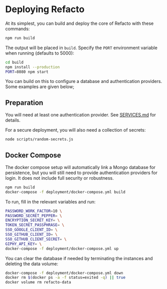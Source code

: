 # Deploying Refacto

At its simplest, you can build and deploy the core of Refacto with
these commands:

```bash
npm run build
```

The output will be placed in `build`. Specify the `PORT` environment
variable when running (defaults to 5000):

```bash
cd build
npm install --production
PORT=8080 npm start
```

You can build on this to configure a database and authentication
providers. Some examples are given below;

## Preparation

You will need at least one authentication provider.
See [SERVICES.md](./SERVICES.md) for details.

For a secure deployment, you will also need a collection of secrets:

```bash
node scripts/random-secrets.js
```

## Docker Compose

The docker compose setup will automatically link a Mongo database
for persistence, but you will still need to provide authentication
providers for login. It does not include full security or
robustness.

```bash
npm run build
docker-compose -f deployment/docker-compose.yml build
```

To run, fill in the relevant variables and run:

```bash
PASSWORD_WORK_FACTOR=10 \
PASSWORD_SECRET_PEPPER= \
ENCRYPTION_SECRET_KEY= \
TOKEN_SECRET_PASSPHRASE= \
SSO_GOOGLE_CLIENT_ID= \
SSO_GITHUB_CLIENT_ID= \
SSO_GITHUB_CLIENT_SECRET= \
GIPHY_API_KEY= \
docker-compose -f deployment/docker-compose.yml up
```

You can clear the database if needed by terminating the instances and
deleting the data volume:

```bash
docker-compose -f deployment/docker-compose.yml down
docker rm $(docker ps -a -f status=exited -q) || true
docker volume rm refacto-data
```
